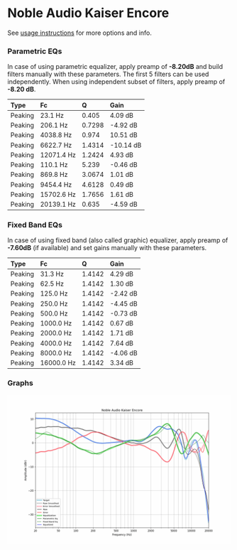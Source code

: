 # Noble Audio Kaiser Encore
See [usage instructions](https://github.com/jaakkopasanen/AutoEq#usage) for more options and info.

### Parametric EQs
In case of using parametric equalizer, apply preamp of **-8.20dB** and build filters manually
with these parameters. The first 5 filters can be used independently.
When using independent subset of filters, apply preamp of **-8.20 dB**.

| Type    | Fc         |      Q | Gain      |
|:--------|:-----------|:-------|:----------|
| Peaking | 23.1 Hz    | 0.405  | 4.09 dB   |
| Peaking | 206.1 Hz   | 0.7298 | -4.92 dB  |
| Peaking | 4038.8 Hz  | 0.974  | 10.51 dB  |
| Peaking | 6622.7 Hz  | 1.4314 | -10.14 dB |
| Peaking | 12071.4 Hz | 1.2424 | 4.93 dB   |
| Peaking | 110.1 Hz   | 5.239  | -0.46 dB  |
| Peaking | 869.8 Hz   | 3.0674 | 1.01 dB   |
| Peaking | 9454.4 Hz  | 4.6128 | 0.49 dB   |
| Peaking | 15702.6 Hz | 1.7656 | 1.61 dB   |
| Peaking | 20139.1 Hz | 0.635  | -4.59 dB  |

### Fixed Band EQs
In case of using fixed band (also called graphic) equalizer, apply preamp of **-7.60dB**
(if available) and set gains manually with these parameters.

| Type    | Fc         |      Q | Gain     |
|:--------|:-----------|:-------|:---------|
| Peaking | 31.3 Hz    | 1.4142 | 4.29 dB  |
| Peaking | 62.5 Hz    | 1.4142 | 1.30 dB  |
| Peaking | 125.0 Hz   | 1.4142 | -2.42 dB |
| Peaking | 250.0 Hz   | 1.4142 | -4.45 dB |
| Peaking | 500.0 Hz   | 1.4142 | -0.73 dB |
| Peaking | 1000.0 Hz  | 1.4142 | 0.67 dB  |
| Peaking | 2000.0 Hz  | 1.4142 | 1.71 dB  |
| Peaking | 4000.0 Hz  | 1.4142 | 7.64 dB  |
| Peaking | 8000.0 Hz  | 1.4142 | -4.06 dB |
| Peaking | 16000.0 Hz | 1.4142 | 3.34 dB  |

### Graphs
![](./Noble%20Audio%20Kaiser%20Encore.png)